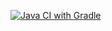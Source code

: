 [![Java CI with Gradle](https://github.com/Lesha55-90/DeliveryCard/actions/workflows/gradle.yml/badge.svg)](https://github.com/Lesha55-90/DeliveryCard/actions/workflows/gradle.yml)
